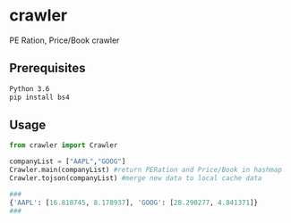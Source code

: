 # crawler

PE Ration, Price/Book crawler

## Prerequisites



```bash
Python 3.6
pip install bs4
```

## Usage

```python
from crawler import Crawler

companyList = ["AAPL","GOOG"]
Crawler.main(companyList) #return PERation and Price/Book in hashmap
Crawler.tojson(companyList) #merge new data to local cache data

###
{'AAPL': [16.818745, 8.178937], 'GOOG': [28.290277, 4.841371]}
###
```
